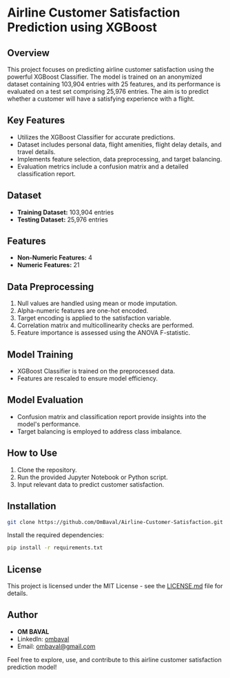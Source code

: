 # Airline Customer Satisfaction Prediction using XGBoost

## Overview

This project focuses on predicting airline customer satisfaction using the powerful XGBoost Classifier. The model is trained on an anonymized dataset containing 103,904 entries with 25 features, and its performance is evaluated on a test set comprising 25,976 entries. The aim is to predict whether a customer will have a satisfying experience with a flight.

## Key Features

- Utilizes the XGBoost Classifier for accurate predictions.
- Dataset includes personal data, flight amenities, flight delay details, and travel details.
- Implements feature selection, data preprocessing, and target balancing.
- Evaluation metrics include a confusion matrix and a detailed classification report.

## Dataset

- **Training Dataset:** 103,904 entries
- **Testing Dataset:** 25,976 entries

## Features

- **Non-Numeric Features:** 4
- **Numeric Features:** 21

## Data Preprocessing

1. Null values are handled using mean or mode imputation.
2. Alpha-numeric features are one-hot encoded.
3. Target encoding is applied to the satisfaction variable.
4. Correlation matrix and multicollinearity checks are performed.
5. Feature importance is assessed using the ANOVA F-statistic.

## Model Training

- XGBoost Classifier is trained on the preprocessed data.
- Features are rescaled to ensure model efficiency.

## Model Evaluation

- Confusion matrix and classification report provide insights into the model's performance.
- Target balancing is employed to address class imbalance.

## How to Use

1. Clone the repository.
2. Run the provided Jupyter Notebook or Python script.
3. Input relevant data to predict customer satisfaction.

## Installation
```bash
git clone https://github.com/OmBaval/Airline-Customer-Satisfaction.git
```
Install the required dependencies:
```bash
pip install -r requirements.txt
```

## License

This project is licensed under the MIT License - see the [LICENSE.md](LICENSE.md) file for details.

## Author

- **OM BAVAL**
- LinkedIn: [ombaval](https://www.linkedin.com/in/ombaval/)
- Email: ombaval@gmail.com

Feel free to explore, use, and contribute to this airline customer satisfaction prediction model!
